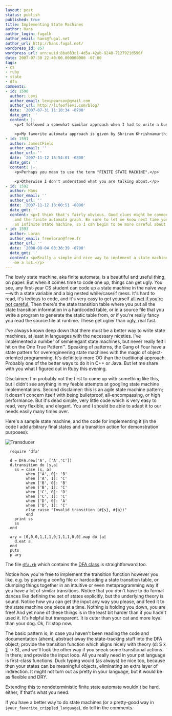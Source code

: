 ```yaml
---
layout: post
status: publish
published: true
title: Implementing State Machines
author: Hans
author_login: fugalh
author_email: hans@fugal.net
author_url: http://hans.fugal.net/
wordpress_id: 857
wordpress_url: urn:uuid:8ba083c1-4d5a-42ab-9240-7127921d596f
date: 2007-07-30 22:40:00.000000000 -07:00
tags:
- cs
- ruby
- state
- dfa
comments:
- id: 1590
  author: Levi
  author_email: levipearson@gmail.com
  author_url: http://lifeoflevi.com/blog/
  date: '2007-07-31 11:10:34 -0700'
  date_gmt: ''
  content: |-
    <p>I followed a somewhat similar approach when I had to write a bunch of automata for CS252 at BYU years ago, though I did it in Python and didn't abstract things quite as much.  This looks pretty slick, though.</p>

    <p>My favorite automata approach is given by Shriram Khrishnamurthi in a presentation he called <a href="http://technetcast.ddj.com/tnc_play_stream.html?stream_id=644" rel="nofollow">"The Swine Before Perl"</a>.  It only works well in Scheme or other languages that mandate tail-call optimization, and it's most elegant when macros are available.  In any case you should listen to the presentation and follow along with the slides, because Shriram is a highly engaging and entertaining presenter.</p>
- id: 1591
  author: JamesCField
  author_email: ''
  author_url: ''
  date: '2007-11-12 15:54:01 -0800'
  date_gmt: ''
  content: |-
    <p>Perhaps you mean to use the term "FINITE STATE MACHINE".</p>

    <p>Otherwise I don't understand what you are talking about.</p>
- id: 1592
  author: Hans
  author_email: ''
  author_url: ''
  date: '2007-11-12 16:00:51 -0800'
  date_gmt: ''
  content: <p>I think that's fairly obvious. Good clues might be common usage, DFAs,
    and the finite automata graph. Be sure to let me know next time you come across
    an infinite state machine, so I can begin to be more careful about that adjective.</p>
- id: 1593
  author: Loran
  author_email: freeloran@free.fr
  author_url: ''
  date: '2008-08-04 03:30:39 -0700'
  date_gmt: ''
  content: <p>Really a simple and nice way to implement a state machine. It helped
    me a lot.</p>
---
```

<p>The lowly state machine, aka finite automata, is a beautiful and useful thing,
on paper. But when it comes time to code one up, things can get ugly. You see,
any first-year CS student can code up a state machine in the naïve way—with a
state variable and a big nested while/case/if mess. It's hard to read, it's
tedious to code, and it's very easy to get yourself <acronym title="DRY: Don't
Repeat Yourself">all wet if you're not careful.</acronym> Then there's the
state transition table where you put all the state transition information in a
hardcoded table, or in a source file that you write a program to generate the
static table from, or if you're really fancy you read the source file at
runtime. These get uglier than ugly, real fast.</p>

<p>I've always known deep down that there must be a better way to write state
machines, at least in languages with the necessary niceties. I've implemented a
number of semielegant state machines, but never really felt I hit on the One
True Pattern™. Speaking of patterns, the Gang of Four have a state pattern for
overengineering state machines with the magic of object-oriented programming.
It's definitely more OO than the traditional approach. Probably one of the
better ways to do it in C++ or Java. But let me share with you what I figured
out in Ruby this evening.</p>

<p>Disclaimer: I'm probably not the first to come up with something like this, but
I didn't see anything in my feeble attempts at googling state machine
implementations. Second disclaimer: this is an agile state machine pattern; it
doesn't concern itself with being bulletproof, all-encompassing, or high
performance. But it's dead simple, very little code which is very easy to read,
very flexible, and elegant. You and I should be able to adapt it to our needs
easily many times over.</p>

<p>Here's a sample state machine, and the code for implementing it (in the code I add arbitrary final states and a transition action for demonstration purposes):</p>

<p><img src="http://hans.fugal.net/images/transducer.png" alt="Transducer"/></p>

<pre><code>  require 'dfa'

  d = DFA.new('A', ['A','C'])
  d.transition do |s,a|
    ss = case [s, a]
         when ['A', 0]: 'B'
         when ['A', 1]: 'C'
         when ['B', 0]: 'B'
         when ['B', 1]: 'C'
         when ['C', 0]: 'D'
         when ['C', 1]: 'C'
         when ['D', 0]: 'A'
         when ['D', 1]: 'C'
         else raise "Invalid transition (#{s}, #{a})"
         end
    print ss
    ss
  end

  ary = [0,0,0,1,1,1,0,1,1,1,0,0].map do |a|
    d.eat a
  end
  puts
  p ary
</code></pre>

<p>The file <a href="http://hans.fugal.net/src/dfa/dfa.rb"><code>dfa.rb</code></a> which contains the <a href="http://hans.fugal.net/src/dfa/doc">DFA class</a> is straightforward too.</p>

<p>Notice how you're free to implement the transition function however you like,
e.g. by parsing a config file or hardcoding a state transition table, or
clumping things together in an intuitive or even metaprogramming way if you
have a lot of similar transitions. Notice that you don't have to do formal
dances like defining the set of states explicitly, but the underlying theory is
sound. Notice how you can get the input any way you please, and feed it to the
state machine one piece at a time. Nothing is holding you down, you are free!
And yet none of these things is in the least bit harder than if you hadn't used
it. It's helpful but transparent. It is cuter than your cat and more loyal than
your dog. Ok, I'll stop now.</p>

<p>The basic pattern is, in case you haven't been reading the code and
documentation (ahem), abstract away the state-tracking stuff into the DFA
object; provide the transition function which aligns nicely with theory (d: S x
∑ → S), and we'll look the other way if you sneak some transitional actions in
there; and provide the input loop. All you really need in your pet language is
first-class functions. Duck typing would (as always) be nice too, because then
your states can be meaningful objects, eliminating an extra layer of
indirection. It might not turn out as pretty in your language, but it would be as flexible and DRY.</p>

<p>Extending this to nondeterministic finite state automata wouldn't be hard, either, if that's what you need.  </p>

<p>If you have a better way to do state machines (or a pretty-good way in
<code>$your_favorite_crippled_language</code>), do tell in the comments.</p>
